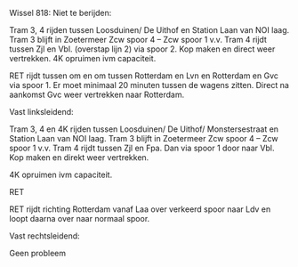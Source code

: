 Wissel 818:
Niet te berijden:

Tram 3, 4 
rijden tussen Loosduinen/ De Uithof en Station Laan van NOI laag. 
Tram 3 blijft in Zoetermeer Zcw spoor 4 – Zcw spoor 1 v.v.
Tram 4 rijdt tussen Zjl en Vbl. (overstap lijn 2) via spoor 2. Kop maken en
direct weer vertrekken.
4K opruimen ivm capaciteit.

RET 
rijdt tussen om en om tussen Rotterdam en Lvn en Rotterdam en Gvc via spoor 1.
Er moet minimaal 20 minuten tussen de wagens zitten.
Direct na aankomst Gvc weer vertrekken naar Rotterdam.


Vast linksleidend:

Tram 3, 4 en 4K 
rijden tussen Loosduinen/ De Uithof/ Monstersestraat en Station Laan van NOI
laag. 
Tram 3 blijft in Zoetermeer Zcw spoor 4 – Zcw spoor 1 v.v.
Tram 4 rijdt tussen Zjl en Fpa. Dan via spoor 1 door naar Vbl. Kop maken en
direkt weer vertrekken.

4K opruimen ivm capaciteit.

RET

RET rijdt richting Rotterdam vanaf Laa over verkeerd spoor naar Ldv en loopt
daarna over naar normaal spoor.

Vast rechtsleidend:

Geen probleem
